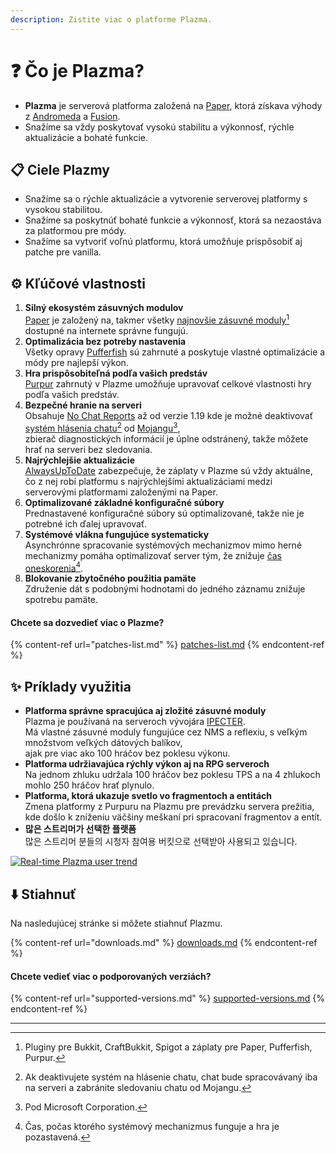 ```yaml
---
description: Zistite viac o platforme Plazma.
---
```


# ❓ Čo je Plazma?

- **Plazma** je serverová platforma založená na [Paper](https://github.com/PaperMC/Paper), ktorá získava výhody z [Andromeda](https://github.com/EarendelArchived/Andromeda) a [Fusion](https://github.com/RuinedTechnologyUnify/Fusion).
- Snažíme sa vždy poskytovať vysokú stabilitu a výkonnosť, rýchle aktualizácie a bohaté funkcie.

## 📋 Ciele Plazmy <a href="#id-1" id="id-1"></a>

- Snažíme sa o rýchle aktualizácie a vytvorenie serverovej platformy s vysokou stabilitou.
- Snažíme sa poskytnúť bohaté funkcie a výkonnosť, ktorá sa nezaostáva za platformou pre módy.
- Snažíme sa vytvoriť voľnú platformu, ktorá umožňuje prispôsobiť aj patche pre vanilla.

## ⚙️ Kľúčové vlastnosti <a href="#id-2" id="id-2"></a>

1. **Silný ekosystém zásuvných modulov**\
   [Paper](https://github.com/PaperMC/Paper) je založený na,
   takmer všetky [najnovšie zásuvné moduly](#user-content-fn-1)[^1] dostupné na internete správne fungujú.
2. **Optimalizácia bez potreby nastavenia**\
   Všetky opravy [Pufferfish](https://github.com/pufferfish-gg/Pufferfish) sú zahrnuté a
   poskytuje vlastné optimalizácie a módy pre najlepší výkon.
3. **Hra prispôsobiteľná podľa vašich predstáv**\
   [Purpur](https://github.com/PurpurMC/Purpur) zahrnutý v Plazme umožňuje upravovať
   celkové vlastnosti hry podľa vašich predstáv.
4. **Bezpečné hranie na serveri**\
   Obsahuje [No Chat Reports](https://github.com/Aizistral-Studios/No-Chat-Reports) až od verzie 1.19
   kde je možné deaktivovať [systém hlásenia chatu](#user-content-fn-3)[^3] od [Mojangu](#user-content-fn-2)[^2],\
   zbierač diagnostických informácií je úplne odstránený, takže môžete hrať na serveri bez sledovania.
5. **Najrýchlejšie aktualizácie**\
   [AlwaysUpToDate](https://github.com/PlazmaMC/AlwaysUpToDate) zabezpečuje, že záplaty v Plazme sú vždy aktuálne, čo z nej robí platformu s najrýchlejšími aktualizáciami medzi serverovými platformami založenými na Paper.
6. **Optimalizované základné konfiguračné súbory**\
   Prednastavené konfiguračné súbory sú optimalizované, takže nie je potrebné ich ďalej upravovať.
7. **Systémové vlákna fungujúce systematicky**\
   Asynchrónne spracovanie systémových mechanizmov mimo herné mechanizmy pomáha optimalizovať server tým, že znižuje [čas oneskorenia](#user-content-fn-4)[^4].
8. **Blokovanie zbytočného použitia pamäte**\
   Združenie dát s podobnými hodnotami do jedného záznamu znižuje spotrebu pamäte.

#### Chcete sa dozvedieť viac o Plazme? <a href="#etc-1" id="etc-1"></a>

{% content-ref url="patches-list.md" %}
[patches-list.md](patches-list.md)
{% endcontent-ref %}

## ✨ Príklady využitia <a href="#id-3" id="id-3"></a>

- **Platforma správne spracujúca aj zložité zásuvné moduly**\
  Plazma je používaná na serveroch vývojára [IPECTER](https://github.com/IPECTER).\
  Má vlastné zásuvné moduly fungujúce cez NMS a reflexiu, s veľkým množstvom veľkých dátových balíkov,\
  ajak pre viac ako 100 hráčov bez poklesu výkonu.
- **Platforma udržiavajúca rýchly výkon aj na RPG serveroch**\
  Na jednom zhluku udržala 100 hráčov bez poklesu TPS a na 4 zhlukoch mohlo 250 hráčov hrať plynulo.
- **Platforma, ktorá ukazuje svetlo vo fragmentoch a entitách**\
  Zmena platformy z Purpuru na Plazmu pre prevádzku servera prežitia, kde došlo k zníženiu väčšiny meškaní pri spracovaní fragmentov a entít.
- **많은 스트리머가 선택한 플랫폼**\
  많은 스트리머 분들의 시청자 참여용 버킷으로 선택받아 사용되고 있습니다.

<a href="https://bstats.org/plugin/server-implementation/Plazma/18047">
   <img src="https://badge.plazmamc.org/internal/bstats" alt="Real-time Plazma user trend">
</a>

## ⬇️ Stiahnuť

Na nasledujúcej stránke si môžete stiahnuť Plazmu.

{% content-ref url="downloads.md" %}
[downloads.md](downloads.md)
{% endcontent-ref %}

#### Chcete vedieť viac o podporovaných verziách?

{% content-ref url="supported-versions.md" %}
[supported-versions.md](supported-versions.md)
{% endcontent-ref %}

***

[^1]: Pluginy pre Bukkit, CraftBukkit, Spigot a záplaty pre Paper, Pufferfish, Purpur.

[^2]: Pod Microsoft Corporation.

[^3]: Ak deaktivujete systém na hlásenie chatu, chat bude spracovávaný iba na serveri a zabránite sledovaniu chatu od Mojangu.

[^4]: Čas, počas ktorého systémový mechanizmus funguje a hra je pozastavená.
